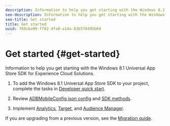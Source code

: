 ```yaml
---
description: Information to help you get starting with the Windows 8.1 Universal App Store SDK for Experience Cloud Solutions.
seo-description: Information to help you get starting with the Windows 8.1 Universal App Store SDK for Experience Cloud Solutions.
seo-title: Get started
title: Get started
uuid: 769cba99-ff82-4fa0-a14a-83b5f0495b04
---
```


# Get started {#get-started}

Information to help you get starting with the Windows 8.1 Universal App Store SDK for Experience Cloud Solutions.

1. To add the Windows 8.1 Universal App Store SDK to your project, complete the tasks in [Developer quick start](/help/windows-appstore/c-getting-started/dev-qs.md).

1. Review [ADBMobileConfig.json config](/help/windows-appstore/c-configuration/c.json.md) and [SDK methods](/help/windows-appstore/c-configuration/methods.md).

1. Implement [Analytics](/help/windows-appstore/analytics/analytics.md), [Target](/help/windows-appstore/target/target-methods.md), and [Audience Manager](/help/windows-appstore/audiencemgmt/audience-manager-methods.md).

If you are upgrading from a previous version, see the [Migration guide](/help/windows-appstore/migration-v3.md). 

